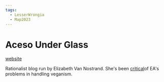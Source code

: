 ```yaml
---
tags:
  - LesserWrongia
  - Map2023
---
```

# Aceso Under Glass

[website](https://acesounderglass.com/)

Rationalist blog run by Elizabeth Van Nostrand. She's been [critical](https://acesounderglass.com/2023/09/28/ea-vegan-advocacy-is-not-truthseeking-and-its-everyones-problem/)of EA's problems in handling veganism.
